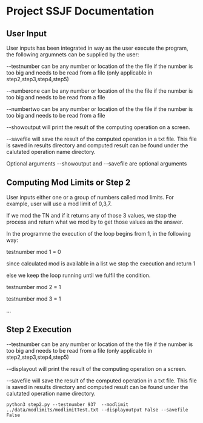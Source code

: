 # Project SSJF Documentation

## User Input

User inputs has been integrated in way as the user execute the program, the following argumnets can be supplied by the user:

--testnumber can be any number or location of the the file if the number is too big and needs to be read from a file (only applicable in step2,step3,step4,step5)

--numberone can be any number or location of the the file if the number is too big and needs to be read from a file

--numbertwo can be any number or location of the the file if the number is too big and needs to be read from a file

--showoutput will print the result of the computing operation on a screen.

--savefile will save the result of the computed operation in a txt file. This file is saved in results directory and computed result can be found under the calutated operation name directory.

Optional arguments --showoutput and --savefile are optional arguments

## Computing Mod Limits or Step 2

User inputs either one or a group of numbers called mod limits. For example, user will use a mod limit of 0,3,7.

If we mod the TN and if it returns any of those 3 values, we stop the process and return what we mod by to get those values as the answer.

In the programme the execution of the loop begins from 1, in the following way:

testnumber mod 1 = 0

since calculated mod is available in a list we stop the execution and return 1

else we keep the loop running until we fulfil the condition.

testnumber mod 2 = 1

testnumber mod 3 = 1

...

## Step 2 Execution

--testnumber can be any number or location of the the file if the number is too big and needs to be read from a file (only applicable in step2,step3,step4,step5)

--displayout will print the result of the computing operation on a screen.

--savefile will save the result of the computed operation in a txt file. This file is saved in results directory and computed result can be found under the calutated
operation name directory.

```
python3 step2.py --testnumber 937  --modlimit ../data/modlimits/modlimitTest.txt --displayoutput False --savefile False
```
